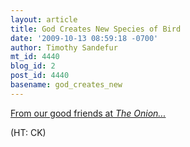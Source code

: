 ```yaml
---
layout: article
title: God Creates New Species of Bird
date: '2009-10-13 08:59:18 -0700'
author: Timothy Sandefur
mt_id: 4440
blog_id: 2
post_id: 4440
basename: god_creates_new
---
```

[From our good friends at _The Onion..._](http://www.theonion.com/content/news/god_introduces_new_bird)

(HT: CK)
